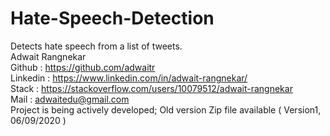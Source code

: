 # Hate-Speech-Detection
Detects hate speech from a list of tweets.<br>
Adwait Rangnekar<br>
Github : https://github.com/adwaitr<br>
Linkedin : https://www.linkedin.com/in/adwait-rangnekar/<br>
Stack : https://stackoverflow.com/users/10079512/adwait-rangnekar <br>
Mail : adwaitedu@gmail.com <br>
Project is being actively developed; Old version Zip file available ( Version1, 06/09/2020 )
